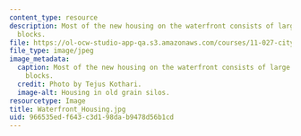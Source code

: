```yaml
---
content_type: resource
description: Most of the new housing on the waterfront consists of large development
  blocks.
file: https://ol-ocw-studio-app-qa.s3.amazonaws.com/courses/11-027-city-to-city-comparing-researching-and-writing-about-cities-spring-2006/966535edf643c3d198dab9478d56b1cd_Waterfront_Housing.jpg
file_type: image/jpeg
image_metadata:
  caption: Most of the new housing on the waterfront consists of large development
    blocks.
  credit: Photo by Tejus Kothari.
  image-alt: Housing in old grain silos.
resourcetype: Image
title: Waterfront_Housing.jpg
uid: 966535ed-f643-c3d1-98da-b9478d56b1cd
---
```

